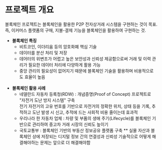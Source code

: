 # 프로젝트 개요
블록체인 프로젝트는 블록체인을 활용한 P2P 전자상거래 시스템을 구현하는 것이 목표. 즉, 이커머스 플랫폼의 구매, 지불-결제 기능을 블록체인을 활용하여 구현하는 것.<br>

- <b>블록체인 특징</b>
    - 비트코인, 이더리움 등의 암호화폐 핵심 기술
    - 데이터를 분산 처리 및 저장
    - 데어터의 위변조가 어렵고 높은 보안성과 신뢰성 제공함으로써 거래 및 이력 관리가 필요한 데이터 처리에 다양하게 활용 가능
    - 중앙 관리의 필요성이 없어지기 때문에 블록체인 기술을 활용하며 비용적으로도 효율이 높음
    <br>
- <b>블록체인 활용 사례</b>
    - 네델란드 자동차 등록청(RDW) : 개념증명(Proof of Concept) 프로젝트로 "자전거 도난 방지 시스템" 구축 <br>
                             전기 자전거의 고유 번호를 기반으로 자전거의 정확한 위치, 상태 등을 기록, 추적하고 도난 발생 시 신고, 추적에 드는 사회적 비용 줄이는데 효과적
    - 우리나라 한 자동차 업체 : 차량 및 부품의 생애 주기(Lifecycle)를 블록체인 기반으로 관리하여 중고차 거래 시장의 신뢰도 높이기
    - 국토교통부 : 블록체인 기반의 부동산 정보공유 플랫폼 구축
** 실물 자산과 블록체인 상에 저장되는 디지털 정보 간의 연결성과 신뢰성 기술적으로 어떻게 해결해야하는 문제는 앞으로 더 해결해야함
